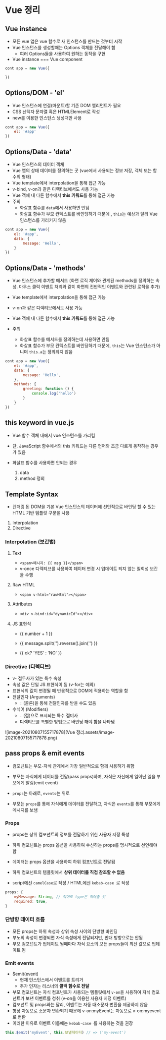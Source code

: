 # Vue 정리

## Vue instance

- 모든 vue 앱은 vue 함수로 새 인스턴스를 만드는 것부터 시작
- Vue 인스턴스를 생성할때는 Options 객체를 전달해야 함
  - 여러 Options들을 사용하여 원하는 동작을 구현
- Vue instance === Vue component

```js
cont app = new Vue({

})
```



## Options/DOM - 'el'

- Vue 인스턴스에 연결(마운트)할 기존 DOM 엘리먼트가 필요
- CSS 선택자 문자열 혹은 HTMLElement로 작성
- new를 이용한 인스턴스 생성때만 사용

```js
cont app = new Vue({
	el: '#app'
})
```



## Options/Data - 'data'

- Vue 인스턴스의 데이터 객체
- Vue 앱의 상태 데이터를 정의하는 곳 (vue에서 사용되는 정보 저장, 객체 또는 함수의 형태)
- Vue template에서 interpolation을 통해 접근 가능
- v-bind, v-on과 같은 디렉티브에서도 사용 가능
- Vue 객체 내 다른 함수에서 **this 키워드**를 통해 접근 가능
- 주의
  - 화살표 함수를 `data`에서 사용하면 안됨
  - 화살표 함수가 부모 컨텍스트를 바인딩하기 때문에 , `this`는 예상과 달리 Vue 인스턴스를 가리키지 않음

```js
cont app = new Vue({
	el: '#app',
    data: {
        message: 'Hello',
    }
})
```



## Options/Data - 'methods'

- Vue 인스턴스에 추가할 메서드 (화면 로직 제어와 관계된 methods를 정의하는 속성. 마우스 클릭 이벤트 처리와 같이 화면의 전반적인 이벤트와 관련된 로직을 추가)
- Vue template에서 interpolation을 통해 접근 가능

- v-on과 같은 디렉티브에서도 사용 가능
- Vue 객체 내 다른 함수에서 **this 키워드**를 통해 접근 가능

- 주의
  - 화살표 함수를 메서드를 정의하는데 사용하면 안됨
  - 화살표 함수가 부모 컨텍스트를 바인딩하기 때문에, `this`는 Vue 인스턴스가 아니며 `this.a`는 정의되지 않음

```js
cont app = new Vue({
	el: '#app',
    data: {
        message: 'Hello',
    },
    methods: {
        greeting: function () {
            console.log('hello')
        }
    }
})
```



## this keyword in vue.js

- Vue 함수 객체 내에서 vue 인스턴스를 가리킴
- 단, JavaScript 함수에서의 this 키워드는 다른 언어와 조금 다르게 동작하는 경우가 있음

- 화살표 함수를 사용하면 안되는 경우
  1. data
  2. method 정의



## Template Syntax

- 렌더링 된 DOM을 기본 Vue 인스턴스의 데이터에 선언적으로 바인딩 할 수 있는 HTML 기반 템플릿 구문을 사용

1. Interpolation
2. Directive



### Interpolation (보간법)

1. Text

   - `<span>메시지: {{ msg }}</span>`
   - v-once 디렉티브를 사용하여 데이터 변경 시 업데이트 되지 않는 일회성 보간을 수행

2. Raw HTML 

   - `<span v-html="rawHtml"></span>`

3. Attributes

   - `<div v-bind:id="dynamicId"></div>`

4. JS 표현식

   - {{ number + 1 }}

   - {{ message.split('').reverse().join('') }}

   - {{ ok? 'YES' : 'NO' }}
   
     

### Directive (디렉티브)

- v- 접두사가 있는 특수 속성
- 속성 값은 단일 JS 표현식이 됨 (v-for는 예외)
- 표현식의 값이 변경될 때 반응적으로 DOM에 적용하는 역할을 함
- 전달인자 (Arguments)
  - `:` (콜론)을 통해 전달인자를 받을 수도 있음
- 수식어 (Modifiers)
  - `.` (점)으로 표시되는 특수 접미사
  - 디렉티브를 특별한 방법으로 바인딩 해야 함을 나타냄

![image-20210807155717878](Vue 정리.assets/image-20210807155717878.png)



##  pass props & emit events

- 컴포넌트는 부모-자식 관계에서 가장 일반적으로 함께 사용하기 위함

- 부모는 자식에게 데이터를 전달(pass props)하며, 자식은 자신에게 일어난 일을 부모에게 알림(emit event)
- `props`는 아래로, `events`는 위로
- 부모는 `props`를 통해 자식에게 데이터를 전달하고, 자식은 `events`를 통해 부모에게 메시지를 보냄



### Props

- props는 상위 컴포넌트의 정보를 전달하기 위한 사용자 지정 특성
- 하위 컴포넌트는 props 옵션을 사용하여 수신하는 props를 명시적으로 선언해야 함
- 데이터는 props 옵션을 사용하여 하위 컴포넌트로 전달됨
- 하위 컴포넌트의 템플릿에서 **상위 데이터를 직접 참조할 수 없음**

- script에선 `camelCase`로 작성 / HTML에선 `kebab-case `로 작성

```js
props: {
    myMessage: String, // 적어도 type은 적어줄 것
    required: true,
}
```



### 단방향 데이터 흐름

- 모든 props는 하위 속성과 상위 속성 사이의 단방향 바인딩
- 부노의 속성이 변경되면 자식 속성에게 전달되지만, 반대 방향으로는 안됨
- 부모 컴포넌트가 업데이트 될때마다 자식 요소의 모든 props들이 최신 값으로 업데이트 됨



### Emit events

- $emit(event)
  - 현재 인스턴스에서 이벤트를 트리거
  - 추가 인자는 리스너의 **콜백 함수로 전달**
- 부모 컴포넌트는 자식 컴포넌트가 사용되는 템플릿에서 `v-on`을 사용하여 자식 컴포넌트가 보낸 이벤트를 청취 (v-on을 이용한 사용자 지정 이벤트)
- 컴포넌트 및 props와는 달리, 이벤트는 자동 대소문자 변환을 제공하지 않음
- 항상 자동으로 소문자 변환되기 때문에 v-on:myEvent는 자동으로 v-on:myevent로 변환
- 이러한 이유로 이벤트 이름에는 `kebab-case `를 사용하는 것을 권장

```js
this.$emit('myEvent', this.보낼데이터) // => ('my-event')
```

